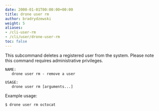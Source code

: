 ```yaml
---
date: 2000-01-01T00:00:00+00:00
title: drone user rm
author: bradrydzewski
weight: 5
aliases:
- /cli-user-rm
- /cli/user/drone-user-rm
toc: false
---
```


This subcommand deletes a registered user from the system. Please note this command requires administrative privileges.

```
NAME:
   drone user rm - remove a user

USAGE:
   drone user rm [arguments...]
```

Example usage:

```
$ drone user rm octocat
```